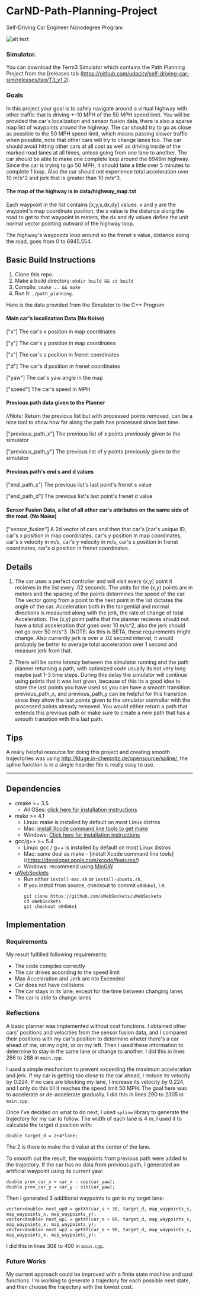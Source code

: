 # CarND-Path-Planning-Project
Self-Driving Car Engineer Nanodegree Program

[//]: # (Image References)

[image1]: ./images/result.png

![alt text][image1]
   
### Simulator.
You can download the Term3 Simulator which contains the Path Planning Project from the [releases tab (https://github.com/udacity/self-driving-car-sim/releases/tag/T3_v1.2).

### Goals
In this project your goal is to safely navigate around a virtual highway with other traffic that is driving +-10 MPH of the 50 MPH speed limit. You will be provided the car's localization and sensor fusion data, there is also a sparse map list of waypoints around the highway. The car should try to go as close as possible to the 50 MPH speed limit, which means passing slower traffic when possible, note that other cars will try to change lanes too. The car should avoid hitting other cars at all cost as well as driving inside of the marked road lanes at all times, unless going from one lane to another. The car should be able to make one complete loop around the 6946m highway. Since the car is trying to go 50 MPH, it should take a little over 5 minutes to complete 1 loop. Also the car should not experience total acceleration over 10 m/s^2 and jerk that is greater than 10 m/s^3.

#### The map of the highway is in data/highway_map.txt
Each waypoint in the list contains  [x,y,s,dx,dy] values. x and y are the waypoint's map coordinate position, the s value is the distance along the road to get to that waypoint in meters, the dx and dy values define the unit normal vector pointing outward of the highway loop.

The highway's waypoints loop around so the frenet s value, distance along the road, goes from 0 to 6945.554.

## Basic Build Instructions

1. Clone this repo.
2. Make a build directory: `mkdir build && cd build`
3. Compile: `cmake .. && make`
4. Run it: `./path_planning`.

Here is the data provided from the Simulator to the C++ Program

#### Main car's localization Data (No Noise)

["x"] The car's x position in map coordinates

["y"] The car's y position in map coordinates

["s"] The car's s position in frenet coordinates

["d"] The car's d position in frenet coordinates

["yaw"] The car's yaw angle in the map

["speed"] The car's speed in MPH

#### Previous path data given to the Planner

//Note: Return the previous list but with processed points removed, can be a nice tool to show how far along
the path has processed since last time. 

["previous_path_x"] The previous list of x points previously given to the simulator

["previous_path_y"] The previous list of y points previously given to the simulator

#### Previous path's end s and d values 

["end_path_s"] The previous list's last point's frenet s value

["end_path_d"] The previous list's last point's frenet d value

#### Sensor Fusion Data, a list of all other car's attributes on the same side of the road. (No Noise)

["sensor_fusion"] A 2d vector of cars and then that car's [car's unique ID, car's x position in map coordinates, car's y position in map coordinates, car's x velocity in m/s, car's y velocity in m/s, car's s position in frenet coordinates, car's d position in frenet coordinates. 

## Details

1. The car uses a perfect controller and will visit every (x,y) point it recieves in the list every .02 seconds. The units for the (x,y) points are in meters and the spacing of the points determines the speed of the car. The vector going from a point to the next point in the list dictates the angle of the car. Acceleration both in the tangential and normal directions is measured along with the jerk, the rate of change of total Acceleration. The (x,y) point paths that the planner recieves should not have a total acceleration that goes over 10 m/s^2, also the jerk should not go over 50 m/s^3. (NOTE: As this is BETA, these requirements might change. Also currently jerk is over a .02 second interval, it would probably be better to average total acceleration over 1 second and measure jerk from that.

2. There will be some latency between the simulator running and the path planner returning a path, with optimized code usually its not very long maybe just 1-3 time steps. During this delay the simulator will continue using points that it was last given, because of this its a good idea to store the last points you have used so you can have a smooth transition. previous_path_x, and previous_path_y can be helpful for this transition since they show the last points given to the simulator controller with the processed points already removed. You would either return a path that extends this previous path or make sure to create a new path that has a smooth transition with this last path.

## Tips

A really helpful resource for doing this project and creating smooth trajectories was using http://kluge.in-chemnitz.de/opensource/spline/, the spline function is in a single hearder file is really easy to use.

---

## Dependencies

* cmake >= 3.5
  * All OSes: [click here for installation instructions](https://cmake.org/install/)
* make >= 4.1
  * Linux: make is installed by default on most Linux distros
  * Mac: [install Xcode command line tools to get make](https://developer.apple.com/xcode/features/)
  * Windows: [Click here for installation instructions](http://gnuwin32.sourceforge.net/packages/make.htm)
* gcc/g++ >= 5.4
  * Linux: gcc / g++ is installed by default on most Linux distros
  * Mac: same deal as make - [install Xcode command line tools]((https://developer.apple.com/xcode/features/)
  * Windows: recommend using [MinGW](http://www.mingw.org/)
* [uWebSockets](https://github.com/uWebSockets/uWebSockets)
  * Run either `install-mac.sh` or `install-ubuntu.sh`.
  * If you install from source, checkout to commit `e94b6e1`, i.e.
    ```
    git clone https://github.com/uWebSockets/uWebSockets 
    cd uWebSockets
    git checkout e94b6e1
    ```
    
## Implementation

### Requirements

My result fulfilled following requirements:

* The code compiles correctly
* The car drives according to the speed limit
* Max Acceleration and Jerk are nto Exceeded
* Car does not have collisions
* The car stays in its lane, except for the time between changing lanes
* The car is able to change lanes

### Reflections

A basic planner was implemented without cost functions. I obtained other cars' positions and velocities from the sensor fusion data, and I compared their positions with my car's position to determine wheter there's a car ahead of me, on my right, or on my left. Then I used these information to determine to stay in the same lane or change to another. I did this in lines 266 to 288 in `main.cpp`.

I used a simple mechanism to prevent exceeding the maximum acceleration and jerk. If my car is getting too close to the car ahead, I reduce its velocity by 0.224. If no cars are blocking my lane, I increase its velocity by 0.224, and I only do this till it reaches the speed limit 50 MPH. The goal here was to accelerate or de-accelerate gradually. I did this in lines 290 to 2305 in `main.cpp`.

Once I've decided on what to do next, I used `spline` library to generate the trajectory for my car to follow. The width of each lane is 4 m, I used it to calculate the target d position with:

```
double target_d = 2+4*lane;
```
The 2 is there to make the d value at the center of the lane.

To smooth out the result, the waypoints from previous path were added to the trajectory. If the car has no data from previous path, I generated an artificial waypoint using its current yaw:

```
double prev_car_x = car_x - cos(car_yaw);
double prev_car_y = car_y - sin(car_yaw);
```

Then I generated 3 additional waypoints to get to my target lane:

```
vector<double> next_wp0 = getXY(car_s + 30, target_d, map_waypoints_s, map_waypoints_x, map_waypoints_y);
vector<double> next_wp1 = getXY(car_s + 60, target_d, map_waypoints_s, map_waypoints_x, map_waypoints_y);
vector<double> next_wp2 = getXY(car_s + 90, target_d, map_waypoints_s, map_waypoints_x, map_waypoints_y);      
```

I did this in lines 308 to 400 in `main.cpp`.

### Future Works

My current approach could be improved with a finite state machine and cost functions. I'm working to generate a trajectory for each possible next state, and then choose the trajectory with the lowest cost.